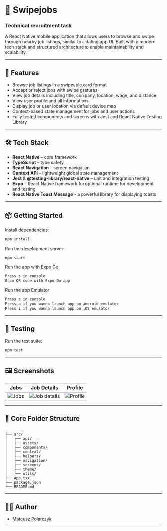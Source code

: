 # 🧰 Swipejobs
### Technical recruitment task

A React Native mobile application that allows users to browse and swipe through nearby job listings, similar to a dating app UI. Built with a modern tech stack and structured architecture to enable maintainability and scalability.

---

## 🚀 Features

- Browse job listings in a swipeable card format  
- Accept or reject jobs with swipe gestures  
- View job details including title, company, location, wage, and distance  
- View user profile and all informations
- Display job or user location via default device map
- Context-based state management for jobs and user actions  
- Fully tested components and screens with Jest and React Native Testing Library  

---

## 🛠️ Tech Stack

- **React Native** – core framework  
- **TypeScript** – type safety  
- **React Navigation** – screen navigation  
- **Context API** – lightweight global state management  
- **Jest** & **@testing-library/react-native** – unit and integration testing  
- **Expo** – React Native framework for optional runtime for development and testing  
- **React Native Toast Message** - a powerful library for displaying toasts

---

## 📦 Getting Started

Install dependencies:

```bash
npm install
```

Run the development server:

```bash
npm start
```

Run the app with Expo Go
```bash
Press s in console
Scan QR code with Expo Go app
```

Run the app Emulator
```bash
Press s in console
Press a if you wanna launch app on Android emulator
Press i if you wanna launch app on iOS emulator
```

---

## 🧪 Testing

Run the test suite:

```bash
npm test
```

---

## 🖼️ Screenshots

| Jobs | Job Details | Profile |
|-------------|-------------|---------|
| ![Jobs](https://i.imgur.com/1KQgAA8.png) | ![Job details](https://i.imgur.com/DtZhgz7.png) | ![Profile](https://i.imgur.com/3kngVqk.png)

---

## 📁 Core Folder Structure

```
.
├── src/
│   ├── api/
│   ├── assets/
│   ├── components/
│   ├── context/
│   ├── helpers/
│   ├── navigation/
│   ├── screens/
│   ├── theme/
│   └── utils/
├── App.tsx
├── package.json
└── README.md
```

---

## 🧑‍💻 Author

- [Mateusz Polarczyk](https://github.com/MateuszPolarczyk)

---
